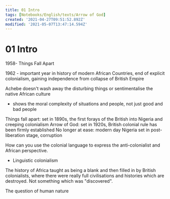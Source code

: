 ```yaml
---
title: 01 Intro
tags: [Notebooks/English/texts/Arrow of God]
created: '2021-04-27T09:51:52.892Z'
modified: '2021-05-07T13:47:14.594Z'
---
```


# 01 Intro
1958- Things Fall Apart

1962 - important year in history of modern African Countries, end of explicit colonialism, gaining independence from collapse of British Empire

Achebe doesn't wash away the disturbing things or sentimentalise the native African culture
- shows the moral complexity of situations and people, not just good and bad people

Things fall apart: set in 1890s, the first forays of the British into Nigeria and creeping colonialism
Arrow of God: set in 1920s, British colonial rule has been firmly established
No longer at ease: modern day Nigeria set in post-liberation stage, corruption 

How can you use the colonial language to express the anti-colonialist and African perspective.
- Linguistic colonialism

The history of Africa taught as being a blank and then filled in by British colonialists, where there were really full civilisations and histories which are destroyed. Not something which was "discovered".

The question of human nature



